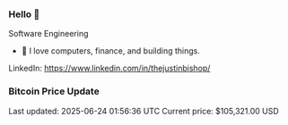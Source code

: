 ### Hello 🤙  

Software Engineering

- 🔭 I love computers, finance, and building things.
  
LinkedIn: https://www.linkedin.com/in/thejustinbishop/  




























































































































































































































































































































































































































































































































































































































































































































































### Bitcoin Price Update
Last updated: 2025-06-24 01:56:36 UTC
Current price: $105,321.00 USD
